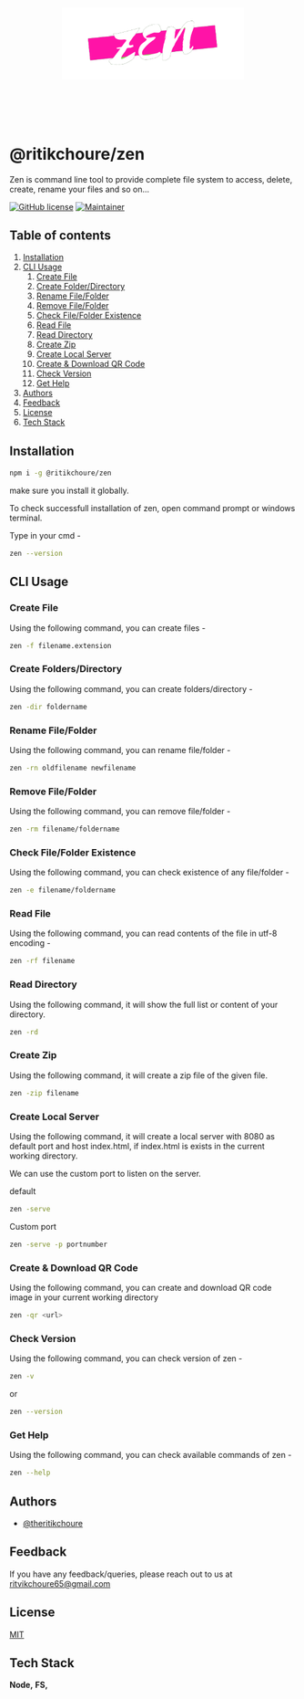 
<h1 align="center">
	<br>
	<br>
	<img width="320" src="https://raw.githubusercontent.com/theritikchoure/theritikchoure/main/media/logo.png" alt="Zen">
	<br>
	<br>
	<br>
</h1>


# @ritikchoure/zen

Zen is command line tool to provide complete file system to access, delete, create, rename your files and so on...

[![GitHub license](https://img.shields.io/github/license/theritikchoure/zen.svg)](https://github.com/theritikchoure/zen/blob/master/LICENSE)
[![Maintainer](https://img.shields.io/badge/maintainer-theiritikchoure-green)](https://github.com/theritikchoure)

## Table of contents
1. [Installation](#installation)
2. [CLI Usage](#cli-usage)
    1. [Create File](#create-file)
	2. [Create Folder/Directory](#create-foldersdirectory)
	3. [Rename File/Folder](#rename-filefolder)
	4. [Remove File/Folder](#remove-filefolder)
	5. [Check File/Folder Existence](#check-filefolder-existence)
	6. [Read File](#read-file)
	7. [Read Directory](#read-directory)
	8. [Create Zip](#create-zip)
	9. [Create Local Server](#create-local-server)
	10. [Create & Download QR Code](#create-local-server)
	11. [Check Version](#check-version)
	12. [Get Help](#get-help)
3. [Authors](#authors)
4. [Feedback](#feedback)
5. [License](#license)
6. [Tech Stack](#tech-stack)

## Installation

```bash
npm i -g @ritikchoure/zen
```

make sure you install it globally.

To check successfull installation of zen, open command prompt or windows terminal.

Type in your cmd -

```bash
zen --version
```

## CLI Usage

### Create File

Using the following command, you can create files -

```bash
zen -f filename.extension
```

### Create Folders/Directory

Using the following command, you can create folders/directory -

```bash
zen -dir foldername
```

### Rename File/Folder

Using the following command, you can rename file/folder -

```bash
zen -rn oldfilename newfilename
```

### Remove File/Folder

Using the following command, you can remove file/folder -

```bash
zen -rm filename/foldername
```

### Check File/Folder Existence

Using the following command, you can check existence of any file/folder -

```bash
zen -e filename/foldername
```

### Read File

Using the following command, you can read contents of the file in utf-8 encoding -

```bash
zen -rf filename
```

### Read Directory

Using the following command, it will show the full list or content of your directory.

```bash
zen -rd
```

### Create Zip

Using the following command, it will create a zip file of the given file.

```bash
zen -zip filename
```

### Create Local Server

Using the following command, it will create a local server with 8080 as default port and host index.html, if index.html is exists in the current working directory.

We can use the custom port to listen on the server.

default
```bash
zen -serve 
```

Custom port
```bash
zen -serve -p portnumber
```

### Create & Download QR Code

Using the following command, you can create and download QR code image in your current working directory 

```bash
zen -qr <url>
```
### Check Version

Using the following command, you can check version of zen -

```bash
zen -v
```

or

```bash
zen --version
```

### Get Help

Using the following command, you can check available commands of zen -

```bash
zen --help
```

## Authors

- [@theritikchoure](https://github.com/theritikchoure)


## Feedback

If you have any feedback/queries, please reach out to us at ritvikchoure65@gmail.com


## License

[MIT](https://github.com/theritikchoure/zen/blob/master/LICENSE)


## Tech Stack

**Node,** **FS,**